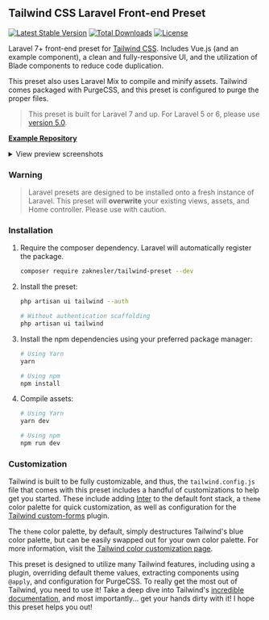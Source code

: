 ## Tailwind CSS Laravel Front-end Preset

[![Latest Stable Version](https://poser.pugx.org/zaknesler/tailwind-preset/v/stable)](https://packagist.org/packages/zaknesler/tailwind-preset) [![Total Downloads](https://poser.pugx.org/zaknesler/tailwind-preset/downloads)](https://packagist.org/packages/zaknesler/tailwind-preset) [![License](https://poser.pugx.org/zaknesler/tailwind-preset/license)](https://packagist.org/packages/zaknesler/tailwind-preset)

Laravel 7+ front-end preset for [Tailwind CSS](https://tailwindcss.com). Includes Vue.js (and an example component), a clean and fully-responsive UI, and the utilization of Blade components to reduce code duplication.

This preset also uses Laravel Mix to compile and minify assets. Tailwind comes packaged with PurgeCSS, and this preset is configured to purge the proper files.

> This preset is built for Laravel 7 and up. For Laravel 5 or 6, please use [version 5.0](https://github.com/zaknesler/tailwind-preset/tree/v5.0.0).

**[Example Repository](https://github.com/zaknesler/tw-preset-demo)**

<details>
<summary>View preview screenshots</summary>

![Welcome View](https://user-images.githubusercontent.com/7189795/91107549-8b26e200-e643-11ea-82f7-27ef51da169d.png)

![Login View](https://user-images.githubusercontent.com/7189795/91107547-8b26e200-e643-11ea-9684-fe576feb187b.png)

![Home View](https://user-images.githubusercontent.com/7189795/91107546-8b26e200-e643-11ea-9a38-8d5007c3f6c5.png)

![Responsive Nav](https://user-images.githubusercontent.com/7189795/91107548-8b26e200-e643-11ea-8f40-48449450dc60.png)

</details>

### Warning

> Laravel presets are designed to be installed onto a fresh instance of Laravel. This preset will **overwrite** your existing views, assets, and Home controller. Please use with caution.

### Installation

1. Require the composer dependency. Laravel will automatically register the package.

   ```bash
   composer require zaknesler/tailwind-preset --dev
   ```

2. Install the preset:

   ```bash
   php artisan ui tailwind --auth

   # Without authentication scaffolding
   php artisan ui tailwind
   ```

3. Install the npm dependencies using your preferred package manager:

   ```bash
   # Using Yarn
   yarn

   # Using npm
   npm install
   ```

4. Compile assets:

   ```bash
   # Using Yarn
   yarn dev

   # Using npm
   npm run dev
   ```

### Customization

Tailwind is built to be fully customizable, and thus, the `tailwind.config.js` file that comes with this preset includes a handful of customizations to help get you started. These include adding [Inter](https://fonts.google.com/specimen/Inter) to the default font stack, a `theme` color palette for quick customization, as well as configuration for the [Tailwind custom-forms](https://tailwindcss-custom-forms.netlify.app/) plugin.

The `theme` color palette, by default, simply destructures Tailwind's blue color palette, but can be easily swapped out for your own color palette. For more information, visit the [Tailwind color customization page](https://tailwindcss.com/docs/customizing-colors).

This preset is designed to utilize many Tailwind features, including using a plugin, overriding default theme values, extracting components using `@apply`, and configuration for PurgeCSS. To really get the most out of Tailwind, you need to use it! Take a deep dive into Tailwind's [incredible documentation](https://tailwindcss.com/docs/installation), and most importantly... get your hands dirty with it! I hope this preset helps you out!

